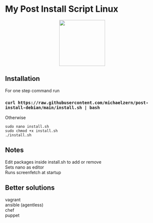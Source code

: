 # My Post Install Script Linux
<div id="header" align="center">
  <img src="https://media.giphy.com/media/MCRQ0Nkn4KfeQDdM7N/giphy.gif" width="150"/>
</div>

## Installation

For one step command run
### `curl https://raw.githubusercontent.com/michaelzern/post-install-debian/main/install.sh | bash`

Otherwise
```
sudo nano install.sh
sudo chmod +x install.sh
./install.sh
```


## Notes

Edit packages inside install.sh to add or remove <br />
Sets nano as editor <br />
Runs screenfetch at startup <br />

## Better solutions
vagrant <br />
ansible (agentless) <br />
chef <br />
puppet <br />
